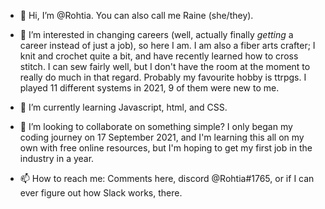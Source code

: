 - 👋 Hi, I’m @Rohtia. You can also call me Raine (she/they).
- 👀 I’m interested in changing careers (well, actually finally *getting* a career instead of just a job), so here I am. I am also a fiber arts crafter; I knit and crochet quite a bit, and have recently learned how to cross stitch. I can sew fairly well, but I don't have the room at the moment to really do much in that regard. Probably my favourite hobby is ttrpgs. I played 11 different systems in 2021, 9 of them were new to me.

- 🌱 I’m currently learning Javascript, html, and CSS. 
- 💞️ I’m looking to collaborate on something simple? I only began my coding journey on 17 September 2021, and I'm learning this all on my own with free online resources, but I'm hoping to get my first job in the industry in a year.
- 📫 How to reach me: Comments here, discord @Rohtia#1765, or if I can ever figure out how Slack works, there.

